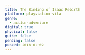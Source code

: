 ```yaml
---
title: The Binding of Isaac Rebirth
platform: playstation-vita
genre:
  - action-adventure
digital: true
physical: false
guide: false
pending: false
posted: 2016-01-02
---
```

